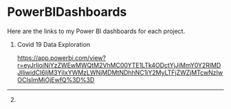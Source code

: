 # PowerBIDashboards
Here are the links to my Power BI dashboards for each project.

1. Covid 19 Data Exploration

    https://app.powerbi.com/view?r=eyJrIjoiNjYzZWEwMWQtM2VhMC00YTE1LTk4ODctYjJjMmY0Y2RlMDJlIiwidCI6IjM3YjIxYWMzLWNjMDMtNDhhNC1iY2MyLTFjZWZjMTcwNzIwOCIsImMiOjEwfQ%3D%3D
    
---------------------------------------------

2. 

